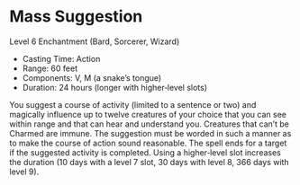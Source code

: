 # Mass Suggestion
Level 6 Enchantment (Bard, Sorcerer, Wizard)

- Casting Time: Action
- Range: 60 feet
- Components: V, M (a snake’s tongue)
- Duration: 24 hours (longer with higher‑level slots)

You suggest a course of activity (limited to a sentence or two) and magically influence up to twelve creatures of your choice that you can see within range and that can hear and understand you. Creatures that can’t be Charmed are immune. The suggestion must be worded in such a manner as to make the course of action sound reasonable. The spell ends for a target if the suggested activity is completed. Using a higher‑level slot increases the duration (10 days with a level 7 slot, 30 days with level 8, 366 days with level 9).
